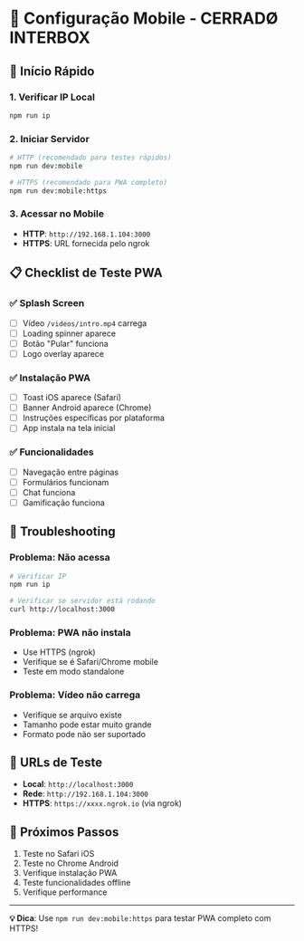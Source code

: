 # 📱 Configuração Mobile - CERRADØ INTERBOX

## 🚀 Início Rápido

### 1. Verificar IP Local
```bash
npm run ip
```

### 2. Iniciar Servidor
```bash
# HTTP (recomendado para testes rápidos)
npm run dev:mobile

# HTTPS (recomendado para PWA completo)
npm run dev:mobile:https
```

### 3. Acessar no Mobile
- **HTTP**: `http://192.168.1.104:3000`
- **HTTPS**: URL fornecida pelo ngrok

## 📋 Checklist de Teste PWA

### ✅ Splash Screen
- [ ] Vídeo `/videos/intro.mp4` carrega
- [ ] Loading spinner aparece
- [ ] Botão "Pular" funciona
- [ ] Logo overlay aparece

### ✅ Instalação PWA
- [ ] Toast iOS aparece (Safari)
- [ ] Banner Android aparece (Chrome)
- [ ] Instruções específicas por plataforma
- [ ] App instala na tela inicial

### ✅ Funcionalidades
- [ ] Navegação entre páginas
- [ ] Formulários funcionam
- [ ] Chat funciona
- [ ] Gamificação funciona

## 🔧 Troubleshooting

### Problema: Não acessa
```bash
# Verificar IP
npm run ip

# Verificar se servidor está rodando
curl http://localhost:3000
```

### Problema: PWA não instala
- Use HTTPS (ngrok)
- Verifique se é Safari/Chrome mobile
- Teste em modo standalone

### Problema: Vídeo não carrega
- Verifique se arquivo existe
- Tamanho pode estar muito grande
- Formato pode não ser suportado

## 📱 URLs de Teste

- **Local**: `http://localhost:3000`
- **Rede**: `http://192.168.1.104:3000`
- **HTTPS**: `https://xxxx.ngrok.io` (via ngrok)

## 🎯 Próximos Passos

1. Teste no Safari iOS
2. Teste no Chrome Android
3. Verifique instalação PWA
4. Teste funcionalidades offline
5. Verifique performance

---

**💡 Dica**: Use `npm run dev:mobile:https` para testar PWA completo com HTTPS! 